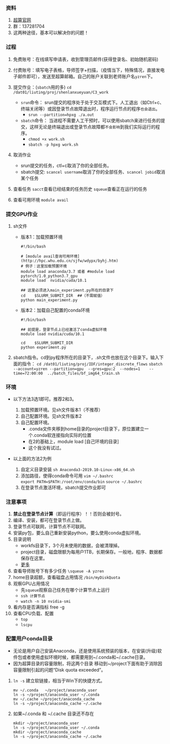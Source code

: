 
### 资料
1. [超算官网](http://hpc.whu.edu.cn/sjfw.htm)
2. 群：137281704
3. 这两种途径，基本可以解决你的问题！

### 过程
1. 免费账号：在线填写申请表，收到管理员邮件(获得登录名、初始随机密码)
2. 付费账号：填写电子表格，导师签字+扫描，（疫情当下，特殊情况，直接发电子邮件即可），发送至超算邮箱。自己的账户关联到老师账户名`yzren`下。
3. 提交作业：(`sbatch`用的多)
`cd /dat01/liuting/proj/shenlanxueyuan/C3_work`
    - `srun`命令： srun提交的程序处于处于交互模式下。人工退出（如Ctrl+c、终端关闭等）或因登录节点故障退出时，程序运行节点的程序`也会退出`。
        + `srun --partition=hpxg ./a.out`
    - `sbatch`命令： 当进程不需要人工干预时，可以使用sbatch来进行任务的提交，这样无论是终端退出或登录节点故障都`不会影响`到我们实际运行的程序。
        + `chmod +x work.sh`
        + `sbatch -p hpxg work.sh`

4. 取消作业    
    - srun提交的任务，ctl+c取消了你的全部任务。
    - sbatch提交: `scancel username`取消了你的全部任务、`scancel jobid`取消某个任务



6. 查看任务
`sacct`查看已经结束的任务历史
`squeue`查看正在运行的任务

7. 查看可用环境
`module avail`


### 提交GPU作业
1. sh文件
    - 版本1：加载预置环境
        ```
        #!/bin/bash        
        
        # [module avail查询可用环境](http://hpc.whu.edu.cn/sjfw/wdypx/byhj.htm)
        # 例子：这里加载预置环境
        module load anaconda/3.7 或者 #module load pytorch/1.0_python3.7_gpu        
        module load  nvidia/cuda/10.1

        ## 这里必须进入main_experiment.py所在的目录下
        cd    $SLURM_SUBMIT_DIR  ##（不需赋值）
        python main_experiment.py  
        ```
    - 版本2：加载自己配置的conda环境
        ```
        #!/bin/bash

        ## 前提是，登录节点上已经激活了conda虚拟环境
        module load nvidia/cuda/10.1

        cd    $SLURM_SUBMIT_DIR
        python experiment.py
        ```


2. sbatch指令。cd到py程序所在的目录下，.sh文件也放在这个目录下。输入下面的指令：
`cd /dat01/liuting/proj/IDF/integer_discrete_flows`
`sbatch --account=yzren --partition=gpu  --gres=gpu:2  --nodes=1    --time=72:00:00  ../batch_files/bf_img64_train.sh`


### 环境
- 以下方法3选1即可。推荐2和3。
    1. 加载预置环境。见sh文件版本1（不推荐）
    2. 自己配置环境。见sh文件版本2
    3. 自己配置环境。
        - .conda文件夹移到home目录的project目录下，原位置建立一个.conda软连接指向实际的位置
        - 在2的基础上，module load [自己环境的目录]
        - 这个我没有试过。

- 以上面的方法2为例
    1. 自定义目录安装
    `sh Anaconda3-2019.10-Linux-x86_64.sh`
    2. 添加路径，使得conda命令可用
    `vim ~/.bashrc`    
    `export PATH=$PATH:/root/env/conda/bin`
    `source ~/.bashrc`
    3. 在登录节点激活环境，sbatch提交作业即可



### 注意事项
1. **禁止在登录节点计算**（即运行程序）！！否则会被封号。
2. 编译、安装，都可在登录节点上做。
3. 登录节点可联网，计算节点不可联网。
4. 安装py包，要么自己重新安装python，要么使用conda虚拟环境。
5. 目录说明
    - workfs目录下，3个月未使用的数据，会被清理掉。
    - project目录，磁盘限额为每用户1TB，长期保存。一般地，程序、数据都保存在这里。
    - [更多](http://hpc.whu.edu.cn/info/1025/1133.htm)
6. 查看导师账号下有多少任务
`\squeue -A yzren`
7. home目录超额，查看磁盘占用情况
`/bin/myDiskQuota`
8. 观察GPU占用情况
    - 先`squeue`观察自己任务在哪个计算节点上运行
    - `ssh 计算节点`
    - `watch -n 10 nvidia-smi`
9. 看内存是否满指标
    free -g
10. 查看CPU负载、配置
    - `top`
    - `lscpu`


### 配置用户conda目录
- 无论是用户自己安装Anaconda，还是使用系统预装的版本，在安装(升级)软件包或者使用虚拟环境时候，都需要用到~/.conda和~/.cache日录。
- 因为超算目录的容量限制，将这两个目录 移动到~/project下面有助于消除因容量限制引起的问题“Disk quota exceeded”。

1. `ln -s` 建立软链接，相当于Win下的快捷方式。
    ```
    mv ~/.conda   ~/project/anaconda_user
    ln -s ~/project/anaconda_user ~/.conda
    mv ~/.cache ~/project/anaconda_cache
    ln -s ~/project/anaconda_cache ~/.cache
    ```
 
2. 如果~/.conda  和   ~/.cache  目录还不存在
    ```
    mkdir ~/project/anaconda_user
    ln -s ~/project/anaconda_user ~/.conda
    mkdir ~/project/anaconda_cache
    ln -s ~/project/anaconda_cache ~/.cache
    ```

